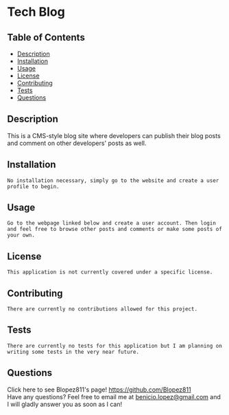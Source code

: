  # Tech Blog
  
  
  ## Table of Contents
  * [Description](https://github.com/Blopez811/tech-blog#description)
  * [Installation](https://github.com/Blopez811/tech-blog#installation)
  * [Usage](https://github.com/Blopez811/tech-blog#usage)
  * [License](https://github.com/Blopez811/tech-blog#license)
  * [Contributing](https://github.com/Blopez811/tech-blog#contributing)
  * [Tests](https://github.com/Blopez811/tech-blog#tests)
  * [Questions](https://github.com/Blopez811/tech-blog#questions)

  ## Description
   This is a CMS-style blog site where developers can publish their blog posts and comment on other developers' posts as well.

  ## Installation
    No installation necessary, simply go to the website and create a user profile to begin.

  ## Usage
    Go to the webpage linked below and create a user account. Then login and feel free to browse other posts and comments or make some posts of your own.

  ## License  
    This application is not currently covered under a specific license.
  ## Contributing
    There are currently no contributions allowed for this project.

  ## Tests
    There are currently no tests for this application but I am planning on writing some tests in the very near future.

  ## Questions
  Click here to see Blopez811's page! https://github.com/Blopez811  
  Have any questions? Feel free to email me at benicio.lopez@gmail.com and I will gladly answer you as soon as I can!